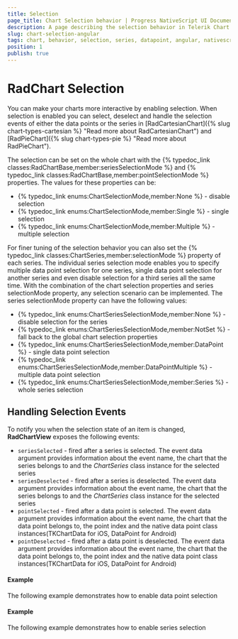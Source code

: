 ```yaml
---
title: Selection
page_title: Chart Selection behavior | Progress NativeScript UI Documentation
description: A page describing the selection behavior in Telerik Chart for NativeScript
slug: chart-selection-angular
tags: chart, behavior, selection, series, datapoint, angular, nativescript, professional, ui
position: 1
publish: true
---
```


# RadChart Selection

You can make your charts more interactive by enabling selection. 
When selection is enabled you can select, deselect and handle the selection events of either the data points or the series in [RadCartesianChart]({% slug chart-types-cartesian %} "Read more about RadCartesianChart") and 
[RadPieChart]({% slug chart-types-pie %} "Read more about RadPieChart"). 

The selection can be set on the whole chart with the {% typedoc_link classes:RadChartBase,member:seriesSelectionMode %} and {% typedoc_link classes:RadChartBase,member:pointSelectionMode %} properties. The values for these properties can be:
* {% typedoc_link enums:ChartSelectionMode,member:None %} - disable selection
* {% typedoc_link enums:ChartSelectionMode,member:Single %} - single selection
* {% typedoc_link enums:ChartSelectionMode,member:Multiple %} - multiple selection

For finer tuning of the selection behavior you can also set the {% typedoc_link classes:ChartSeries,member:selectionMode %} property of each series. The individual series selection mode enables you to specify multiple data point selection for one series, single data point selection for another series and even disable selection for a third series all the same time. With the combination of the chart selection properties and series selectionMode property, any selection scenario can be implemented. The series selectionMode property can have the following values:
* {% typedoc_link enums:ChartSeriesSelectionMode,member:None %} - disable selection for the series
* {% typedoc_link enums:ChartSeriesSelectionMode,member:NotSet %} - fall back to the global chart selection properties
* {% typedoc_link enums:ChartSeriesSelectionMode,member:DataPoint %} -  single data point selection
* {% typedoc_link enums:ChartSeriesSelectionMode,member:DataPointMultiple %} - multiple data point selection
* {% typedoc_link enums:ChartSeriesSelectionMode,member:Series %} - whole series selection

## Handling Selection Events

To notify you when the selection state of an item is changed, **RadChartView** exposes the following events:
- `seriesSelected` - fired after a series is selected. 
The event data argument provides information about the event name, the chart that the series belongs to and the *ChartSeries* class instance for the selected series
- `seriesDeselected` - fired after a series is deselected. 
The event data argument provides information about the event name, the chart that the series belongs to and the *ChartSeries* class instance for the selected series
- `pointSelected` - fired after a data point is selected. 
The event data argument provides information about the event name, the chart that the data point belongs to, the point index and the native data point class instances(TKChartData for iOS, DataPoint for Android)
- `pointDeselected` - fired after a data point is deselected. 
The event data argument provides information about the event name, the chart that the data point belongs to, the point index and the native data point class instances(TKChartData for iOS, DataPoint for Android)

#### Example 
The following example demonstrates how to enable data point selection 
<snippet id='angular-datapoint'/>

#### Example 
The following example demonstrates how to enable series selection 
<snippet id='chart-angular-series-selection'/>


